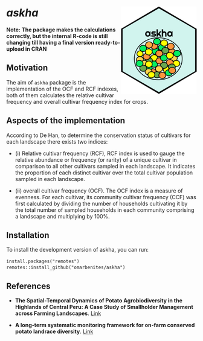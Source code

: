 # *askha* <img src="man/figures/askha_sticker_logo.png" width="200" align="right" />

**Note: The package makes the calculations correctly, but the internal R-code is still changing till having a final version ready-to-upload in CRAN**

## Motivation

The aim of `askha` package is the implementation of the OCF and RCF indexes, both of them calculates the relative cultivar frequency and overall cultivar frequency index for crops. 

## Aspects of the implementation

According to De Han, to determine the conservation status of cultivars for each landscape there exists two indices: 

- (i) Relative cultivar frequency (RCF), RCF index is used to gauge the relative abundance or frequency (or rarity) of a unique cultivar in comparison to all other cultivars sampled in each landscape. It indicates the proportion of each distinct cultivar over the total cultivar population sampled in each landscape. 

- (ii) overall cultivar frequency (OCF). The OCF index is a measure of evenness. For each cultivar, its community cultivar frequency (CCF) was first calculated by dividing the number of households cultivating it by the total number of sampled households in each community comprising a landscape and multiplying by 100%.


## Installation

To install the development version of askha, you can run:

```{r}
install.packages("remotes")
remotes::install_github("omarbenites/askha")
```

## References


- **The Spatial-Temporal Dynamics of Potato Agrobiodiversity in the Highlands of Central Peru: A Case Study of Smallholder Management across Farming Landscapes**. [Link](https://www.mdpi.com/2073-445X/8/11/169)

- **A long-term systematic monitoring framework for on-farm conserved potato landrace diversity**. [Link](https://cgspace.cgiar.org/handle/10568/72908)

